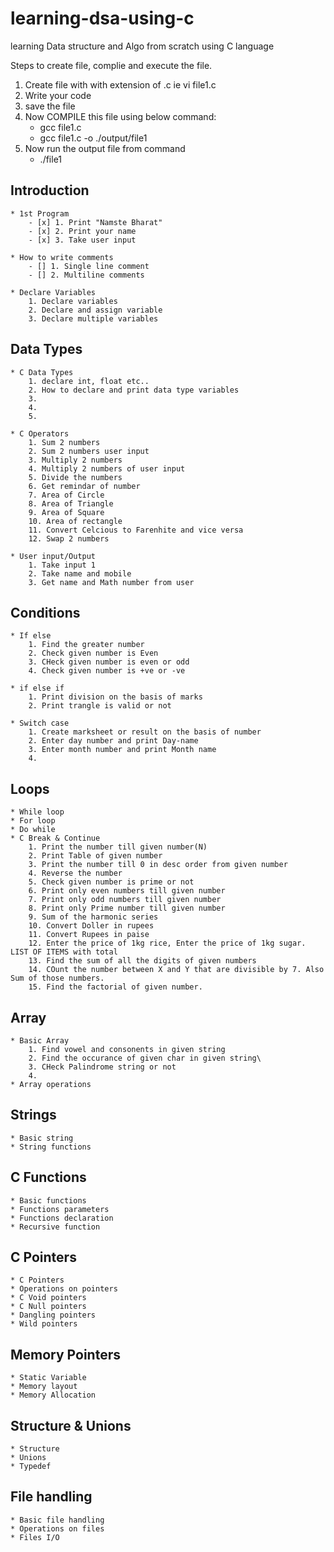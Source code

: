 # learning-dsa-using-c
learning Data structure and Algo from scratch using C language


Steps to create file, complie and execute the file.

1. Create file with with extension of .c ie vi file1.c
2. Write your code 
3. save the file
4. Now COMPILE this file using below command:
	- gcc file1.c
	- gcc file1.c -o ./output/file1
5. Now run the output file from command
	- ./file1



## Introduction 
	* 1st Program
		- [x] 1. Print "Namste Bharat"
		- [x] 2. Print your name
		- [x] 3. Take user input

	* How to write comments
		- [] 1. Single line comment
		- [] 2. Multiline comments

	* Declare Variables
		1. Declare variables
		2. Declare and assign variable
		3. Declare multiple variables 

## Data Types
	* C Data Types
		1. declare int, float etc..
		2. How to declare and print data type variables
		3. 
		4. 
		5.

	* C Operators
		1. Sum 2 numbers
		2. Sum 2 numbers user input
		3. Multiply 2 numbers
		4. Multiply 2 numbers of user input
		5. Divide the numbers
		6. Get remindar of number
		7. Area of Circle
		8. Area of Triangle
		9. Area of Square
		10. Area of rectangle
		11. Convert Celcious to Farenhite and vice versa
		12. Swap 2 numbers

	* User input/Output
		1. Take input 1
		2. Take name and mobile
		3. Get name and Math number from user

## Conditions
	* If else
		1. Find the greater number
		2. Check given number is Even
		3. CHeck given number is even or odd
		4. Check given number is +ve or -ve
 
	* if else if
		1. Print division on the basis of marks
		2. Print trangle is valid or not 

	* Switch case
		1. Create marksheet or result on the basis of number
		2. Enter day number and print Day-name
		3. Enter month number and print Month name
		4. 
	
## Loops 
	* While loop
	* For loop
	* Do while
	* C Break & Continue
		1. Print the number till given number(N)
		2. Print Table of given number
		3. Print the number till 0 in desc order from given number
		4. Reverse the number
		5. Check given number is prime or not
		6. Print only even numbers till given number
		7. Print only odd numbers till given number
		8. Print only Prime number till given number
		9. Sum of the harmonic series
		10. Convert Doller in rupees
		11. Convert Rupees in paise
		12. Enter the price of 1kg rice, Enter the price of 1kg sugar. LIST OF ITEMS with total
		13. Find the sum of all the digits of given numbers
		14. COunt the number between X and Y that are divisible by 7. Also Sum of those numbers.
		15. Find the factorial of given number.

## Array
	* Basic Array
		1. Find vowel and consonents in given string
		2. Find the occurance of given char in given string\
		3. CHeck Palindrome string or not
		4. 
	* Array operations

## Strings
	* Basic string
	* String functions

## C Functions
	* Basic functions
	* Functions parameters
	* Functions declaration
	* Recursive function

## C Pointers
	* C Pointers
	* Operations on pointers
	* C Void pointers
	* C Null pointers
	* Dangling pointers
	* Wild pointers

## Memory Pointers
	* Static Variable
	* Memory layout
	* Memory Allocation

## Structure & Unions
	* Structure
	* Unions
	* Typedef

## File handling
	* Basic file handling
	* Operations on files
	* Files I/O
		
